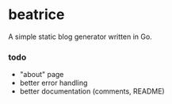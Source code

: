# beatrice
A simple static blog generator written in Go.

### todo
* "about" page
* better error handling
* better documentation (comments, README)
